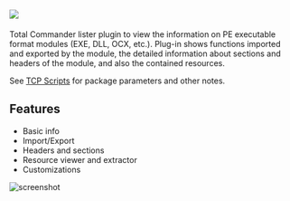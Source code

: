 # [![](https://img.shields.io/chocolatey/v/tcp-peviewer.svg?color=red&label=tcp-peviewer)](https://chocolatey.org/packages/tcp-peviewer)

Total Commander lister plugin to view the information on PE executable format modules (EXE, DLL, OCX, etc.).
Plug-in shows functions imported and exported by the module, the detailed information about sections and headers of the module, and also the contained resources.

See [TCP Scripts](https://chocolatey.org/packages/tcps) for package parameters and other notes.

## Features

- Basic info
- Import/Export
- Headers and sections
- Resource viewer and extractor
- Customizations

![screenshot](https://cdn.rawgit.com/majkinetor/chocolatey/master/tcp/tcp-peviewer/screenshot.png)
